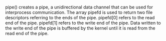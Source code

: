 pipe() creates a pipe, a unidirectional data channel that can be
       used for interprocess communication.  The array pipefd is used to
       return two file descriptors referring to the ends of the pipe.
       pipefd[0] refers to the read end of the pipe.  pipefd[1] refers
       to the write end of the pipe.  Data written to the write end of
       the pipe is buffered by the kernel until it is read from the read
       end of the pipe. 
